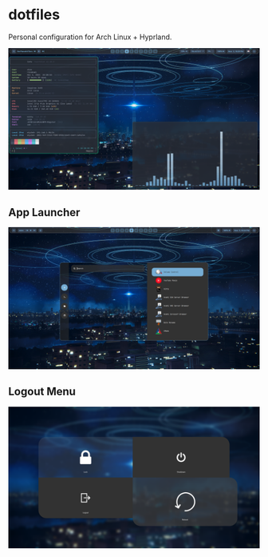 # dotfiles

Personal configuration for Arch Linux + Hyprland.

![Cover](resources/screenshots/cover.png)

## App Launcher
![Cover](resources/screenshots/app_launcher.png)

## Logout Menu
![Cover](resources/screenshots/logout_menu.png)
